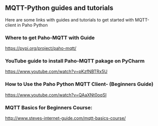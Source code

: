 ## MQTT-Python guides and tutorials
Here are some links with guides and tutorials to get started with MQTT-client in Paho Python 

### Where to get Paho-MQTT with Guide 
https://pypi.org/project/paho-mqtt/  

### YouTube guide to install Paho-MQTT pakage on PyCharm
https://www.youtube.com/watch?v=pKzfNBTRx5U  

### How to Use the Paho Python MQTT Client- (Beginners Guide) 
https://www.youtube.com/watch?v=QAaXNt0oqSI

### MQTT Basics for Beginners Course:
http://www.steves-internet-guide.com/mqtt-basics-course/

